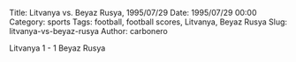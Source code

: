Title: Litvanya vs. Beyaz Rusya, 1995/07/29
Date: 1995/07/29 00:00
Category: sports
Tags: football, football scores, Litvanya, Beyaz Rusya
Slug: litvanya-vs-beyaz-rusya
Author: carbonero


Litvanya 1 - 1 Beyaz Rusya
